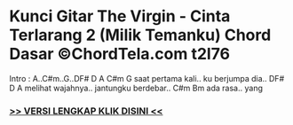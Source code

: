 
 # Kunci Gitar The Virgin - Cinta Terlarang 2 (Milik Temanku) Chord Dasar ©ChordTela.com t2l76


Intro : A..C#m..G..DF# D A C#m G saat pertama kali.. ku berjumpa dia.. DF# D A melihat wajahnya.. jantungku berdebar.. C#m Bm ada rasa.. yang

###  <a href="https://shortlighzx.web.app?sq=Kunci Gitar The Virgin - Cinta Terlarang 2 (Milik Temanku) Chord Dasar ©ChordTela.com"> >> VERSI LENGKAP KLIK DISINI << </a>
